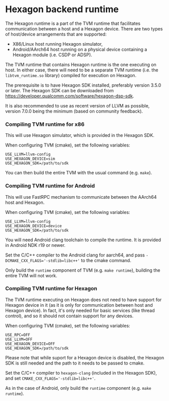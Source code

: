 <!--- Licensed to the Apache Software Foundation (ASF) under one -->
<!--- or more contributor license agreements.  See the NOTICE file -->
<!--- distributed with this work for additional information -->
<!--- regarding copyright ownership.  The ASF licenses this file -->
<!--- to you under the Apache License, Version 2.0 (the -->
<!--- "License"); you may not use this file except in compliance -->
<!--- with the License.  You may obtain a copy of the License at -->

<!---   http://www.apache.org/licenses/LICENSE-2.0 -->

<!--- Unless required by applicable law or agreed to in writing, -->
<!--- software distributed under the License is distributed on an -->
<!--- "AS IS" BASIS, WITHOUT WARRANTIES OR CONDITIONS OF ANY -->
<!--- KIND, either express or implied.  See the License for the -->
<!--- specific language governing permissions and limitations -->
<!--- under the License. -->

# Hexagon backend runtime

The Hexagon runtime is a part of the TVM runtime that facilitates communication between a host and a Hexagon device. There are two types of host/device arrangements that are supported:
- X86/Linux host running Hexagon simulator,
- Android/AArch64 host running on a physical device containing a Hexagon module (i.e. CSDP or ADSP).

The TVM runtime that contains Hexagon runtime is the one executing on host.  In either case, there will need to be a separate TVM runtime (i.e.  the `libtvm_runtime.so` library) compiled for execution on Hexagon.

The prerequisite is to have Hexagon SDK installed, preferably version 3.5.0 or later. The Hexagon SDK can be downloaded from https://developer.qualcomm.com/software/hexagon-dsp-sdk.

It is also recommended to use as recent version of LLVM as possible, version 7.0.0 being the minimum (based on community feedback).

### Compiling TVM runtime for x86

This will use Hexagon simulator, which is provided in the Hexagon SDK.

When configuring TVM (cmake), set the following variables:
```
USE_LLVM=llvm-config
USE_HEXAGON_DEVICE=sim
USE_HEXAGON_SDK=/path/to/sdk
```

You can then build the entire TVM with the usual command (e.g. `make`).

### Compiling TVM runtime for Android

This will use FastRPC mechanism to communicate between the AArch64 host and Hexagon.

When configuring TVM (cmake), set the following variables:
```
USE_LLVM=llvm-config
USE_HEXAGON_DEVICE=device
USE_HEXAGON_SDK=/path/to/sdk
```

You will need Android clang toolchain to compile the runtime.  It is provided in Android NDK r19 or newer.

Set the C/C++ compiler to the Android clang for aarch64, and pass `-DCMAKE_CXX_FLAGS='-stdlib=libc++'` to the cmake command.

Only build the `runtime` component of TVM (e.g. `make runtime`), building the entire TVM will not work.

### Compiling TVM runtime for Hexagon

The TVM runtime executing on Hexagon does not need to have support for Hexagon device in it (as it is only for communication between host and Hexagon device). In fact, it's only needed for basic services (like thread control), and so it should not contain support for any devices.

When configuring TVM (cmake), set the following variables:
```
USE_RPC=OFF
USE_LLVM=OFF
USE_HEXAGON_DEVICE=OFF
USE_HEXAGON_SDK=/path/to/sdk
```

Please note that while suport for a Hexagon device is disabled, the Hexagon SDK is still needed and the path to it needs to be passed to cmake.

Set the C/C++ compiler to `hexagon-clang` (included in the Hexagon SDK), and set `CMAKE_CXX_FLAGS='-stdlib=libc++'`.

As in the case of Android, only build the `runtime` component (e.g.  `make runtime`).

